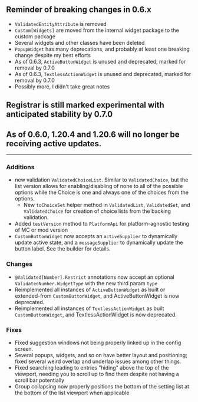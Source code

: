 ## Reminder of breaking changes in 0.6.x
* `ValidatedEntityAttribute` is removed
* `Custom[Widgets]` are moved from the internal widget package to the custom package
* Several widgets and other classes have been deleted
* `PopupWidget` has many deprecations, and probably at least one breaking change despite my best efforts
* As of 0.6.3, `ActiveButtonWidget` is unused and deprecated, marked for removal by 0.7.0
* As of 0.6.3, `TextlessActionWidget` is unused and deprecated, marked for removal by 0.7.0
* Possibly more, I didn't take great notes

## Registrar is still marked experimental with anticipated stability by 0.7.0

## As of 0.6.0, 1.20.4 and 1.20.6 will no longer be receiving active updates.

-------------------------------------

### Additions
* new validation `ValidatedChoiceList`. Similar to `ValidatedChoice`, but the list version allows for enabling/disabling of none to all of the possible options while the Choice is one and always one of the choices from the options.
  * New `toChoiceSet` helper method in `ValidatedList`, `ValidatedSet`, and `ValidatedChoice` for creation of choice lists from the backing validation.
* Added `testVersion` method to `PlatformApi` for platform-agnostic testing of MC or mod version
* `CustomButtonWidget` now accepts an `activeSupplier` to dynamically update active state, and a `messageSupplier` to dynamically update the button label. See the builder for details.

### Changes
* `@Validated[Number].Restrict` annotations now accept an optional `ValidatedNumber.WidgetType` with the new third param `type`
* Reimplemented all instances of `ActiveButtonWidget` as built or extended-from `CustomButtonWidget`, and ActiveButtonWidget is now deprecated.
* Reimplemented all instances of `TextlessActionWidget` as built `CustomButtonWidget`, and TextlessActionWidget is now deprecated.


### Fixes
* Fixed suggestion windows not being properly linked up in the config screen.
* Several popups, widgets, and so on have better layout and positioning; fixed several weird overlap and underlap issues among other things.
* Fixed searching leading to entries "hiding" above the top of the viewport, needing you to scroll up to find them despite not having a scroll bar potentially
* Group collapsing now properly positions the bottom of the setting list at the bottom of the list viewport when applicable